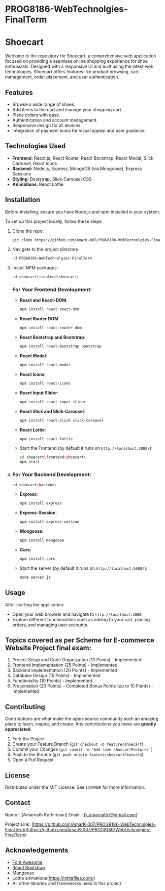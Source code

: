 # PROG8186-WebTechnolgies-FinalTerm
# Shoecart

Welcome to the repository for Shoecart, a comprehensive web application focused on providing a seamless online shopping experience for shoe enthusiasts. Designed with a responsive UI and built using the latest web technologies, Shoecart offers features like product browsing, cart management, order placement, and user authentication.

## Features

- Browse a wide range of shoes.
- Add items to the cart and manage your shopping cart.
- Place orders with ease.
- Authentication and account management.
- Responsive design for all devices.
- Integration of payment icons for visual appeal and user guidance.

## Technologies Used

- **Frontend:** React.js, React Router, React Bootstrap, React Modal, Slick Carousel, React Icons
- **Backend:** Node.js, Express, MongoDB (via Mongoose), Express Sessions
- **Styling:** Bootstrap, Slick-Carousel CSS
- **Animations:** React Lottie

## Installation

Before installing, ensure you have Node.js and npm installed in your system.

To set up this project locally, follow these steps:

1. Clone the repo:
   ```sh
   git clone https://github.com/AmarK-007/PROG8186-WebTechnolgies-FinalTerm.git
   ```
2. Navigate to the project directory:
   ```sh
   cd PROG8186-WebTechnolgies-FinalTerm
   ```
3. Install NPM packages:
   ```sh
   cd shoecart\frontend\shoecart\
   ```
   ### For Your Frontend Development:
   - **React and React-DOM**:
     ```bash
     npm install react react-dom
     ```
   - **React Router DOM**:
     ```bash
     npm install react-router-dom
     ```
   - **React Bootstrap and Bootstrap**:
     ```bash
     npm install react-bootstrap bootstrap
     ```
   - **React Modal**:
     ```bash
     npm install react-modal
     ```
   - **React Icons**:
     ```bash
     npm install react-icons
     ```
   - **React Input Slider**:
     ```bash
     npm install react-input-slider
     ```
   - **React Slick and Slick-Carousel**:
     ```bash
     npm install react-slick slick-carousel
     ```
   - **React Lottie**:
     ```bash
     npm install react-lottie
     ```
   - Start the Frontend (by default it runs on `http://localhost:3000/`):
      ```bash
      cd shoecart\frontend\shoecart\
      npm start
      ```
4. ### For Your Backend Development:
   ```sh
   cd shoecart\backend\
   ```
   - **Express**:
     ```bash
     npm install express
     ```
   - **Express-Session**:
     ```bash
     npm install express-session
     ```
   - **Mongoose**:
     ```bash
     npm install mongoose
     ```
   - **Cors**:
     ```bash
     npm install cors
     ```

   - Start the server (by default it runs on `http://localhost:5000/`):
      ```bash
      node server.js
      ```

## Usage

After starting the application:

- Open your web browser and navigate to `http://localhost:3000`
- Explore different functionalities such as adding to your cart, placing orders, and managing user accounts.

## Topics covered as per Scheme for E-commerce Website Project final exam:
1. Project Setup and Code Organization (10 Points) - Implemented
2. Frontend Implementation (25 Points) - Implemented
3. Backend Implementation (20 Points) - Implemented
4. Database Design (15 Points) - Implemented
5. Functionality (10 Points) - Implemented
6. Presentation (20 Points) - Completed
Bonus Points (up to 10 Points) - Implemented

## Contributing

Contributions are what make the open-source community such an amazing place to learn, inspire, and create. Any contributions you make are **greatly appreciated**.

1. Fork the Project
2. Create your Feature Branch (`git checkout -b feature/shoecart`)
3. Commit your Changes (`git commit -m 'Add some shoecartFeatures'`)
4. Push to the Branch (`git push origin feature/shoecartFeatures`)
5. Open a Pull Request

## License

Distributed under the MIT License. See `LICENSE` for more information.

## Contact

Name - [Amarnath Kathiresan]
Email - [k.amarnath7@gmail.com]

Project Link: [https://github.com/AmarK-007/PROG8186-WebTechnolgies-FinalTerm](https://github.com/AmarK-007/PROG8186-WebTechnolgies-FinalTerm)

## Acknowledgements

- [Font Awesome](https://fontawesome.com)
- [React Bootstrap](https://react-bootstrap.github.io/)
- [Mongoose](https://mongoosejs.com/)
- Lottie animations(https://lottiefiles.com/)
- All other libraries and frameworks used in this project.
```

